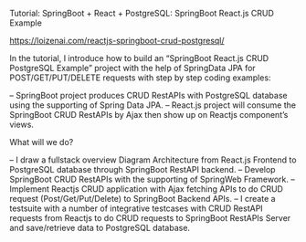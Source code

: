 Tutorial: SpringBoot + React + PostgreSQL: SpringBoot React.js CRUD Example

https://loizenai.com/reactjs-springboot-crud-postgresql/

In the tutorial, I introduce how to build an “SpringBoot React.js CRUD PostgreSQL Example” project with the help of SpringData JPA for POST/GET/PUT/DELETE requests with step by step coding examples:

– SpringBoot project produces CRUD RestAPIs with PostgreSQL database using the supporting of Spring Data JPA.
– React.js project will consume the SpringBoot CRUD RestAPIs by Ajax then show up on Reactjs component’s views.

What will we do?

– I draw a fullstack overview Diagram Architecture from React.js Frontend to PostgreSQL database through SpringBoot RestAPI backend.
– Develop SpringBoot CRUD RestAPIs with the supporting of SpringWeb Framework.
– Implement Reactjs CRUD application with Ajax fetching APIs to do CRUD request (Post/Get/Put/Delete) to SpringBoot Backend APIs.
– I create a testsuite with a number of integrative testcases with CRUD RestAPI requests from Reactjs to do CRUD requests to SpringBoot RestAPIs Server and save/retrieve data to PostgreSQL database.
